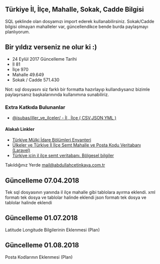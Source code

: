 ## Türkiye İl, İlçe, Mahalle, Sokak, Cadde Bilgisi
SQL şeklinde olan dosyamızı import ederek kullanabilirsiniz. Sokak/Cadde bilgisi olmayan mahalleler var, güncellendikce bende burda paylaşmayı planlıyorum.

## Bir yıldız verseniz ne olur ki :)
- 24 Eylül 2017 Güncelleme Tarihi
- İl 81
- İlçe 970
- Mahalle 49.649 
- Sokak / Cadde 571.430

Not: sql dosyasını siz farklı bir formatta hazırlayıp kullandıysanız bizimle paylaşırsanız başkalarınında kullanımına sunabiliriz.

### Extra Katkıda Bulunanlar
- [@isubas/iller_ve_ilceler/ - İl , İlçe ( CSV,JSON,YML ) ](https://github.com/isubas/iller_ve_ilceler/)

#### Alakalı Linkler
- [Türkiye Mülki İdare Bölümleri Envanteri ](https://www.e-icisleri.gov.tr/Anasayfa/MulkiIdariBolumleri.aspx)
- [Ülkeler ve Türkiye İl İlçe Semt Mahalle ve Posta Kodu Veritabanı (Laravel) ](https://github.com/epigra/tr-geozones)
- [Türkiye için il ilçe semt veritabanı. Bölgesel bilgiler](https://github.com/melihkorkmaz/il-ilce-mahalle-geolocation-rest-api)


Takıldığınız Yerde mail@abdullahcetinkaya.com.tr

## Güncelleme 07.04.2018
Tek sql dosyasının yanında il ilçe mahalle gibi tablolara ayırma eklendi.
xml formatı tek dosya ve tablolar halinde eklendi
json formatı tek dosya ve tablolar halinde eklendi

## Güncelleme 01.07.2018
Latitude Longitude Bilgilerinin Eklenmesi (Plan)

## Güncelleme 01.08.2018
Posta Kodlarının Eklenmesi (Plan)
